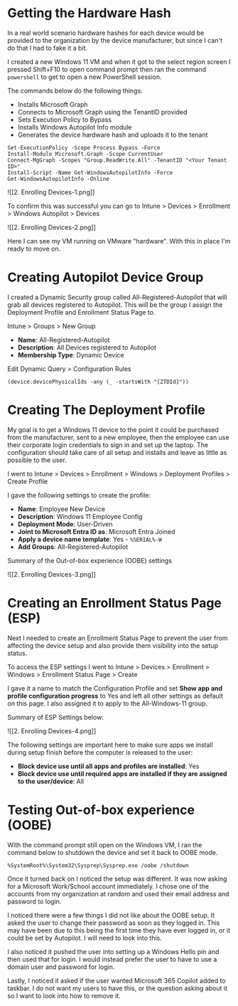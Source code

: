 # Getting the Hardware Hash

In a real world scenario hardware hashes for each device would be provided to the organization by the device manufacturer, but since I can't do that I had to fake it a bit. 

I created a new Windows 11 VM and when it got to the select region screen I pressed Shift+F10 to open command prompt then ran the command `powershell` to get to open a new PowerShell session. 

The commands below do the following things:
- Installs Microsoft Graph
- Connects to Microsoft Graph using the TenantID provided
- Sets Execution Policy to Bypass
- Installs Windows Autopilot Info module
- Generates the device hardware hash and uploads it to the tenant

```
Set-ExecutionPolicy -Scope Process Bypass -Force
Install-Module Microsoft.Graph -Scope CurrentUser
Connect-MgGraph -Scopes "Group.ReadWrite.All" -TenantID "<Your Tenant ID>"
Install-Script -Name Get-WindowsAutopilotInfo -Force
Get-WindowsAutopilotInfo -Online
```

![[2. Enrolling Devices-1.png]]

To confirm this was successful you can go to Intune > Devices > Enrollment > Windows Autopilot > Devices 

![[2. Enrolling Devices-2.png]]

Here I can see my VM running on VMware "hardware". With this in place I'm ready to move on. 

# Creating Autopilot Device Group

I created a Dynamic Security group called All-Registered-Autopilot that will grab all devices registered to Autopilot. This will be the group I assign the Deployment Profile and Enrollment Status Page to.

Intune > Groups > New Group

- **Name**: All-Registered-Autopilot
- **Description**: All Devices registered to Autopilot
- **Membership Type**: Dynamic Device

Edit Dynamic Query > Configuration Rules 

```
(device.devicePhysicalIds -any (_ -startsWith "[ZTDId]"))
```

# Creating The Deployment Profile

My goal is to get a Windows 11 device to the point it could be purchased from the manufacturer, sent to a new employee, then the employee can use their corporate login credentials to sign in and set up the laptop. The configuration should take care of all setup and installs and leave as little as possible to the user.

I went to Intune > Devices > Enrollment > Windows > Deployment Profiles > Create Profile

I gave the following settings to create the profile:
- **Name**: Employee New Device
- **Description**: Windows 11 Employee Config
- **Deployment Mode**: User-Driven
- **Joint to Microsoft Entra ID as**: Microsoft Entra Joined
- **Apply a device name template**: Yes - `%SERIAL%-W`
- **Add Groups**: All-Registered-Autopilot

Summary of the Out-of-box experience (OOBE) settings 

![[2. Enrolling Devices-3.png]]

# Creating an Enrollment Status Page (ESP)

Next I needed to create an Enrollment Status Page to prevent the user from affecting the device setup and also provide them visibility into the setup status.

To access the ESP settings I went to Intune > Devices > Enrollment > Windows > Enrollment Status Page > Create

I gave it a name to match the Configuration Profile and set **Show app and profile configuration progress** to Yes and left all other settings as default on this page. I also assigned it to apply to the All-Windows-11 group.

Summary of ESP Settings below:

![[2. Enrolling Devices-4.png]]

The following settings are important here to make sure apps we install during setup finish before the computer is released to the user:

- **Block device use until all apps and profiles are installed**: Yes
- **Block device use until required apps are installed if they are assigned to the user/device**: All
# Testing Out-of-box experience (OOBE)

With the command prompt still open on the Windows VM, I ran the command below to shutdown the device and set it back to OOBE mode.

```
%SystemRoot%\System32\Sysprep\Sysprep.exe /oobe /shutdown
```

Once it turned back on I noticed the setup was different. It was now asking for a Microsoft Work/School account immediately. I chose one of the accounts from my organization at random and used their email address and password to login.

I noticed there were a few things I did not like about the OOBE setup. It asked the user to change their password as soon as they logged in. This may have been due to this being the first time they have ever logged in, or it could be set by Autopilot. I will need to look into this.

I also noticed it pushed the user into setting up a Windows Hello pin and then used that for login. I would instead prefer the user to have to use a domain user and password for login.

Lastly, I noticed it asked if the user wanted Microsoft 365 Copilot added to taskbar. I do not want my users to have this, or the question asking about it so I want to look into how to remove it. 

